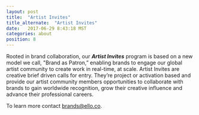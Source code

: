 ```yaml
---
layout: post
title:  "Artist Invites"
title_alternate:  "Artist Invites"
date:   2017-06-29 8:43:18 MST
categories: about
position: 8
---
```



Rooted in brand collaboration, our ***Artist Invites*** program is based on a new model we call, "Brand as Patron,” enabling brands to engage our global artist community to create work in real-time, at scale.  Artist  Invites are creative brief driven calls for entry. They’re project or activation based and provide our artist community members opportunities to collaborate with brands to gain worldwide recognition, grow their creative influence and advance their professional careers.
 
To learn more contact brands@ello.co.   
